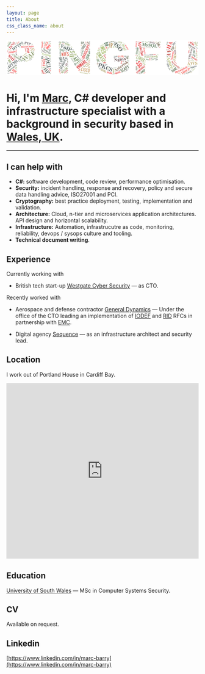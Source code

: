 ```yaml
---
layout: page
title: About
css_class_name: about
---
```


![pingfu logo](/img/pingfu.png "pingfu logo")

# Hi, I'm [Marc](https://www.linkedin.com/in/marc-barry), C# developer and infrastructure specialist with a background in security based in [Wales, UK](http://maps.google.co.uk/maps?q=Wales).

<hr />

## I can help with

* **C#:** software development, code review, performance optimisation.
* **Security:** incident handling, response and recovery, policy and secure data handling advice, ISO27001 and PCI.
* **Cryptography:** best practice deployment, testing, implementation and validation.
* **Architecture:** Cloud, n-tier and microservices application architectures. API design and horizontal scalability.
* **Infrastructure:** Automation, infrastrucutre as code, monitoring, reliability, devops / sysops culture and tooling.
* **Technical document writing**.

## Experience

Currently working with

* British tech start-up [Westgate Cyber Security](http://www.westgatecyber.com/) — as CTO.

Recently worked with

* Aerospace and defense contractor [General Dynamics](http://www.generaldynamics.uk.com/) — Under the office of the CTO leading an implementation of [IODEF](https://tools.ietf.org/html/rfc5070) and [RID](https://tools.ietf.org/html/rfc6545) RFCs in partnership with [EMC](http://www.emc.com/).

* Digital agency [Sequence](https://www.sequence.co.uk/) — as an infrastructure architect and security lead.

## Location

I work out of Portland House in Cardiff Bay.

<iframe src="https://www.google.com/maps/embed?pb=!1m18!1m12!1m3!1d2485.599708265375!2d-3.166186799999997!3d51.465505500000006!2m3!1f0!2f0!3f0!3m2!1i1024!2i768!4f13.1!3m3!1m2!1s0x486e03363fb9d07b%3A0x7b16a550ddd8ea00!2sPortland+House!5e0!3m2!1sen!2suk!4v1437068574575" frameborder="0" style="border:0; width: 100%; height: 460px;"></iframe>

## Education

[University of South Wales](http://www.southwales.ac.uk/) — MSc in Computer Systems Security.
	
## CV

Available on request.

## Linkedin
[https://www.linkedin.com/in/marc-barry](https://www.linkedin.com/in/marc-barry)